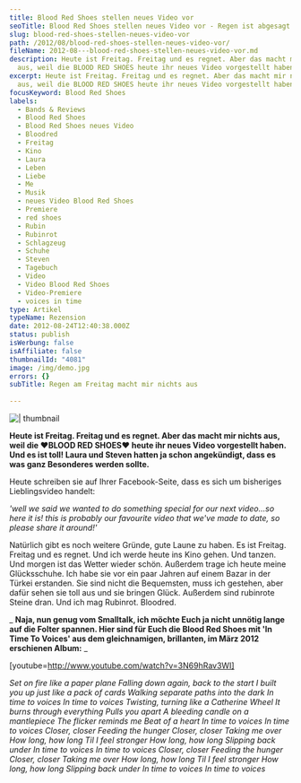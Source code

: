 ```yaml
---
title: Blood Red Shoes stellen neues Video vor
seoTitle: Blood Red Shoes stellen neues Video vor - Regen ist abgesagt
slug: blood-red-shoes-stellen-neues-video-vor
path: /2012/08/blood-red-shoes-stellen-neues-video-vor/
fileName: 2012-08---blood-red-shoes-stellen-neues-video-vor.md
description: Heute ist Freitag. Freitag und es regnet. Aber das macht mir nichts
  aus, weil die BLOOD RED SHOES heute ihr neues Video vorgestellt haben.
excerpt: Heute ist Freitag. Freitag und es regnet. Aber das macht mir nichts
  aus, weil die BLOOD RED SHOES heute ihr neues Video vorgestellt haben.
focusKeyword: Blood Red Shoes
labels:
  - Bands & Reviews
  - Blood Red Shoes
  - Blood Red Shoes neues Video
  - Bloodred
  - Freitag
  - Kino
  - Laura
  - Leben
  - Liebe
  - Me
  - Musik
  - neues Video Blood Red Shoes
  - Premiere
  - red shoes
  - Rubin
  - Rubinrot
  - Schlagzeug
  - Schuhe
  - Steven
  - Tagebuch
  - Video
  - Video Blood Red Shoes
  - Video-Premiere
  - voices in time
type: Artikel
typeName: Rezension
date: 2012-08-24T12:40:38.000Z
status: publish
isWerbung: false
isAffiliate: false
thumbnailId: "4081"
image: /img/demo.jpg
errors: {}
subTitle: Regen am Freitag macht mir nichts aus
  
---
```


![ | thumbnail](http://cardamonchai.com/wp-content/uploads/2012/08/15695_105416536147151_5021614_n-150x150.jpg "Blood Red Schlagzeug Anne Reko 3/2010")

**Heute ist Freitag. Freitag und es regnet. Aber das macht mir nichts aus, weil
die ♥BLOOD RED SHOES♥ heute ihr neues Video vorgestellt haben. Und es ist toll!
Laura und Steven hatten ja schon angekündigt, dass es was ganz Besonderes werden
sollte.**

Heute schreiben sie auf Ihrer Facebook-Seite, dass es sich um bisheriges
Lieblingsvideo handelt:

_'well we said we wanted to do something special for our next video...so here it
is! this is probably our favourite video that we've made to date, so please
share it around!'_

Natürlich gibt es noch weitere Gründe, gute Laune zu haben. Es ist Freitag.
Freitag und es regnet. Und ich werde heute ins Kino gehen. Und tanzen. Und
morgen ist das Wetter wieder schön. Außerdem trage ich heute meine Glücksschuhe.
Ich habe sie vor ein paar Jahren auf einem Bazar in der Türkei erstanden. Sie
sind nicht die Bequemsten, muss ich gestehen, aber dafür sehen sie toll aus und
sie bringen Glück. Außerdem sind rubinrote Steine dran. Und ich mag Rubinrot.
Bloodred.

_ **Naja, nun genug vom Smalltalk, ich möchte Euch ja nicht unnötig lange auf
die Folter spannen. Hier sind für Euch die Blood Red Shoes mit 'In Time To
Voices' aus dem gleichnamigen, brillanten, im März 2012 erschienen Album:** _

[youtube=http://www.youtube.com/watch?v=3N69hRav3WI]

_Set on fire like a paper plane_ _Falling down again, back to the start_ _I
built you up just like a pack of cards_ _Walking separate paths into the dark_
_In time to voices_ _In time to voices_ _Twisting, turning like a Catherine
Wheel_ _It burns through everything_ _Pulls you apart_ _A bleeding candle on a
mantlepiece_ _The flicker reminds me_ _Beat of a heart_ _In time to voices_ _In
time to voices_ _Closer, closer_ _Feeding the hunger_ _Closer, closer_ _Taking
me over_ _How long, how long_ _Til I feel stronger_ _How long, how long_
_Slipping back under_ _In time to voices_ _In time to voices_ _Closer, closer_
_Feeding the hunger_ _Closer, closer_ _Taking me over_ _How long, how long_ _Til
I feel stronger_ _How long, how long_ _Slipping back under_ _In time to voices_
_In time to voices_

  